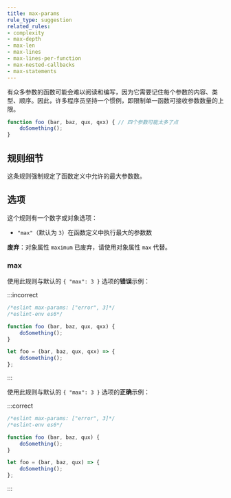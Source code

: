 ```yaml
---
title: max-params
rule_type: suggestion
related_rules:
- complexity
- max-depth
- max-len
- max-lines
- max-lines-per-function
- max-nested-callbacks
- max-statements
---
```


有众多参数的函数可能会难以阅读和编写，因为它需要记住每个参数的内容、类型、顺序。因此，许多程序员坚持一个惯例，即限制单一函数可接收参数数量的上限。

```js
function foo (bar, baz, qux, qxx) { // 四个参数可能太多了点
    doSomething();
}
```

## 规则细节

这条规则强制规定了函数定义中允许的最大参数数。

## 选项

这个规则有一个数字或对象选项：

* `"max"`（默认为 `3`）在函数定义中执行最大的参数数

**废弃**：对象属性 `maximum` 已废弃，请使用对象属性 `max` 代替。

### max

使用此规则与默认的 `{ "max": 3 }` 选项的**错误**示例：

:::incorrect

```js
/*eslint max-params: ["error", 3]*/
/*eslint-env es6*/

function foo (bar, baz, qux, qxx) {
    doSomething();
}

let foo = (bar, baz, qux, qxx) => {
    doSomething();
};
```

:::

使用此规则与默认的 `{ "max": 3 }` 选项的**正确**示例：

:::correct

```js
/*eslint max-params: ["error", 3]*/
/*eslint-env es6*/

function foo (bar, baz, qux) {
    doSomething();
}

let foo = (bar, baz, qux) => {
    doSomething();
};
```

:::
